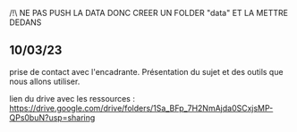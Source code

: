 /!\ NE PAS PUSH LA DATA DONC CREER UN FOLDER "data" ET LA METTRE DEDANS

## 10/03/23
prise de contact avec l'encadrante. Présentation du sujet et des outils que nous allons utiliser.

lien du drive avec les ressources : https://drive.google.com/drive/folders/1Sa_BFp_7H2NmAjda0SCxjsMP-QPs0buN?usp=sharing